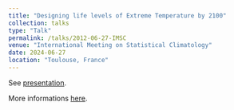 ```yaml
---
title: "Designing life levels of Extreme Temperature by 2100"
collection: talks
type: "Talk"
permalink: /talks/2012-06-27-IMSC
venue: "International Meeting on Statistical Climatology"
date: 2024-06-27
location: "Toulouse, France"
---
```


See [presentation](https://occitane-barbaux.github.io/files/IMSC_2024_BARBAUX_S10_Oral_V2.pdf).

More informations [here](http://www.meteo.fr/cic/meetings/2024/IMSC/).
